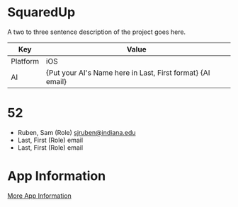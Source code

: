 # SquaredUp
A two to three sentence description of the project goes here.


| Key   |      Value    |
|----------|-------------|
| Platform |  iOS |
| AI | {Put your AI's Name here in Last, First format} {AI email} |

# 52
- Ruben, Sam (Role) sjruben@indiana.edu
- Last, First (Role) email
- Last, First (Role) email

# App Information
[More App Information](app/README.md)
